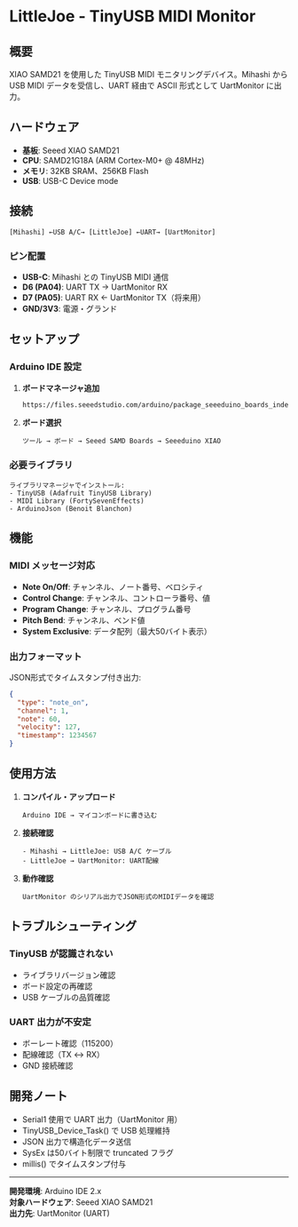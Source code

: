 # LittleJoe - TinyUSB MIDI Monitor

## 概要

XIAO SAMD21 を使用した TinyUSB MIDI モニタリングデバイス。Mihashi から USB MIDI データを受信し、UART 経由で ASCII 形式として UartMonitor に出力。

## ハードウェア

- **基板**: Seeed XIAO SAMD21
- **CPU**: SAMD21G18A (ARM Cortex-M0+ @ 48MHz)
- **メモリ**: 32KB SRAM、256KB Flash
- **USB**: USB-C Device mode

## 接続

```
[Mihashi] ←USB A/C→ [LittleJoe] ←UART→ [UartMonitor]
```

### ピン配置

- **USB-C**: Mihashi との TinyUSB MIDI 通信
- **D6 (PA04)**: UART TX → UartMonitor RX
- **D7 (PA05)**: UART RX ← UartMonitor TX（将来用）
- **GND/3V3**: 電源・グランド

## セットアップ

### Arduino IDE 設定

1. **ボードマネージャ追加**
   ```
   https://files.seeedstudio.com/arduino/package_seeeduino_boards_index.json
   ```

2. **ボード選択**
   ```
   ツール → ボード → Seeed SAMD Boards → Seeeduino XIAO
   ```

### 必要ライブラリ

```
ライブラリマネージャでインストール:
- TinyUSB (Adafruit TinyUSB Library)
- MIDI Library (FortySevenEffects)
- ArduinoJson (Benoit Blanchon)
```

## 機能

### MIDI メッセージ対応

- **Note On/Off**: チャンネル、ノート番号、ベロシティ
- **Control Change**: チャンネル、コントローラ番号、値
- **Program Change**: チャンネル、プログラム番号
- **Pitch Bend**: チャンネル、ベンド値
- **System Exclusive**: データ配列（最大50バイト表示）

### 出力フォーマット

JSON形式でタイムスタンプ付き出力:

```json
{
  "type": "note_on",
  "channel": 1,
  "note": 60,
  "velocity": 127,
  "timestamp": 1234567
}
```

## 使用方法

1. **コンパイル・アップロード**
   ```
   Arduino IDE → マイコンボードに書き込む
   ```

2. **接続確認**
   ```
   - Mihashi → LittleJoe: USB A/C ケーブル
   - LittleJoe → UartMonitor: UART配線
   ```

3. **動作確認**
   ```
   UartMonitor のシリアル出力でJSON形式のMIDIデータを確認
   ```

## トラブルシューティング

### TinyUSB が認識されない
- ライブラリバージョン確認
- ボード設定の再確認
- USB ケーブルの品質確認

### UART 出力が不安定
- ボーレート確認（115200）
- 配線確認（TX ↔ RX）
- GND 接続確認

## 開発ノート

- Serial1 使用で UART 出力（UartMonitor 用）
- TinyUSB_Device_Task() で USB 処理維持
- JSON 出力で構造化データ送信
- SysEx は50バイト制限で truncated フラグ
- millis() でタイムスタンプ付与

---

**開発環境**: Arduino IDE 2.x  
**対象ハードウェア**: Seeed XIAO SAMD21  
**出力先**: UartMonitor (UART)